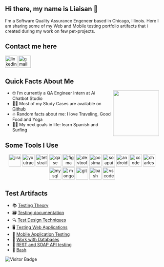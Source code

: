 <h2>Hi there, my name is Liaisan 👋 </h2>
<p>I'm a Software Quality Assurance Engeneer based in Chicago, Illinois. Here I am sharing some of my Web and Mobile testing portfolio artifacts that i created during my work on few pet-projects. </p> 

<h2> Contact me here </h2>
<p> 
<a href= "https://www.linkedin.com/in/liaisansalakhova/"><img src="https://img.icons8.com/?size=512&id=13930&format=png" width="40" height="40" alt="linkedin"/></a>
<a href= "mailto:liaisan.salakhova.qa@gmail.com"><img src="https://img.icons8.com/?size=512&id=P7UIlhbpWzZm&format=png" width="40" height="40" alt="gmail"/></a>
</p>

<h2>Quick Facts About Me</h2>
<img align="right" src="https://github.com/user-attachments/assets/bfd8e068-83c6-434d-9b9a-18fc5ea9b0b6" width="150" height="150">
<ul>
<li> 🤓 I’m currently a QA Engineer Intern at Ai Chatbot Studio</li>
<li> 👩‍💻 Most of my Study Cases are available on <a href="https://github.com/LSalakhova">Github</a></li> 
<li>🔥 Random facts about me: I love Traveling, Good Food and Yoga </li>
<li>🏄‍♀️ My next goals in life: learn Spanish and Surfing</li> 
</ul>
<h2>Some Tools I Use</h2>
<p align="center">
<img src="https://cdn.jsdelivr.net/gh/devicons/devicon/icons/jira/jira-original.svg" title="jira" alt="jira" width="40" height="40"/>
<img src="https://upload.wikimedia.org/wikipedia/commons/thumb/8/8d/YouTrack_Icon.svg/1024px-YouTrack_Icon.svg.png?20200803082248" title="youtrack" alt="youtrack" width="40" height="40"/>
<img src="https://codahosted.io/packs/21236/unversioned/assets/LOGO/ba1091c59bab89cd2fd0f289622731fe16113d7b00905abe64759c313a4b73b76c1b0426076ed76cb74752234c734131df46992d5b8b48fc13e264240e4f7119f736cfeb64df36ded54b5cbf6198b9cadedf18dd0cac5c7dbcd16e6336c29363cd1292ba" title="testrail" alt="tetstrail" width="40" height="40"/>
<img src="https://luna1.co/eb0187.png" title="qase" alt="qase" width="40" height="40"/>
<img src="https://cdn.jsdelivr.net/gh/devicons/devicon/icons/figma/figma-original.svg" title="figma" alt="figma" width="40" height="40"/>
<img src="https://d33wubrfki0l68.cloudfront.net/38b5c953a4667366685d55db55d057c86db1fc54/a0fdc/static/acae6b24d940347661ca901ea07f47c1/chrome-dev-logo-icon.png" title="devtools" alt="devtools" width="40" height="40"/>
<img src="https://www.svgrepo.com/show/354202/postman-icon.svg" title="postman" alt="postman" width="40" height="40"/>
<img src="https://encrypted-tbn0.gstatic.com/images?q=tbn:ANd9GcTDLj-17hLuPse4K5lo4VLNFRn89rjLSB-KKIZMdNjB0Q&s" title="soapui" alt="soapui" width="40" height="40"/>
 <img src="https://cdn.jsdelivr.net/gh/devicons/devicon/icons/androidstudio/androidstudio-original.svg" title="android-studio" alt="android-studio" width="40" height="40"/>
<img src="https://cdn.jsdelivr.net/gh/devicons/devicon/icons/xcode/xcode-original.svg" title="xcode" alt="xcode" width="40" height="40"/>
<img src="https://user-images.githubusercontent.com/15472/41327135-e4bf090c-6eca-11e8-9b76-032e8e2b0707.png" title="charles-proxy" alt="charles-proxy" width="40" height="40"/>
<img src="https://cdn.jsdelivr.net/gh/devicons/devicon/icons/mysql/mysql-original.svg" title="mysql" alt="mysql" width="40" height="40"/>
<img src="https://cdn.jsdelivr.net/gh/devicons/devicon/icons/mongodb/mongodb-original.svg" title="mongodb" alt="mongodb" width="40" height="40"/>
<img src="https://cdn.jsdelivr.net/gh/devicons/devicon/icons/git/git-original.svg" title="git" alt="git" width="40" height="40"/>
<img src="https://upload.wikimedia.org/wikipedia/commons/thumb/4/4b/Bash_Logo_Colored.svg/1024px-Bash_Logo_Colored.svg.png?20180723054350" title="bash" alt="bash" width="40" height="40"/>
<img src="https://cdn.jsdelivr.net/gh/devicons/devicon/icons/vscode/vscode-original.svg" title="vscode" alt="vscode" width="40" height="40"/>
</p>
<h2>Test Artifacts </h2>
<p> 
 <ul>
  <li> 📚 <a href="https://github.com/LSalakhova/theory"> Testing Theory </a>  </li>
<li> 🗃️ <a href="https://github.com/LSalakhova/docs"> Testing documentation </a>  </li>
<li> 🔍 <a href="https://github.com/LSalakhova/design"> Test Design Techniques </a>   </li>
<li> 🖥️ <a href="https://github.com/LSalakhova/web"> Testing Web Applications </a>   </li>
<li> 📱 <a href="https://github.com/LSalakhova/mobile"> Mobile Application Testing </a>  </li>
<li> 📓 <a href="https://github.com/LSalakhova/database"> Work with Databases </a>   </li>
<li> 👷 <a href="https://github.com/LSalakhova/api"> REST and SOAP API testing </a>  </li>
<li> 📌 <a href="https://github.com/LSalakhova/git_bash"> Bash </a>  </li>
</ul>
</p>





![Visitor Badge](https://visitor-badge.laobi.icu/badge?page_id=LSalakhova)
